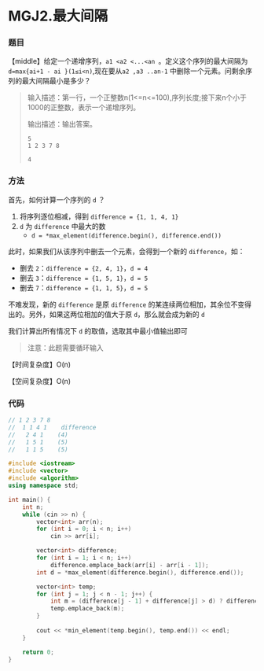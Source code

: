 # MGJ2.最大间隔

### 题目

【middle】给定一个递增序列，```a1 <a2 <...<an ```。定义这个序列的最大间隔为```d=max{ai+1 - ai }(1≤i<n)```,现在要从```a2 ,a3 ..an-1``` 中删除一个元素。问剩余序列的最大间隔最小是多少？

> 输入描述：第一行，一个正整数n(1<=n<=100),序列长度;接下来n个小于1000的正整数，表示一个递增序列。
>
> 输出描述：输出答案。
>
> ```
> 5
> 1 2 3 7 8
> ```
>
> ```
> 4
> ```

### 方法

首先，如何计算一个序列的 ```d``` ？

1. 将序列逐位相减，得到 ```difference = {1, 1, 4, 1}```
2. ```d``` 为 ```difference``` 中最大的数
   - ```d = *max_element(difference.begin(), difference.end())```

此时，如果我们从该序列中删去一个元素，会得到一个新的 ```difference```，如：

- 删去 ```2```：```difference = {2, 4, 1}```，```d = 4```
- 删去 ```3```：```difference = {1, 5, 1}```，```d = 5```
- 删去 ```7```：```difference = {1, 1, 5}```，```d = 5```

不难发现，新的 ```difference``` 是原 ```difference``` 的某连续两位相加，其余位不变得出的。另外，如果这两位相加的值大于原 ```d```，那么就会成为新的 ```d```

我们计算出所有情况下 ```d``` 的取值，选取其中最小值输出即可

> 注意：此题需要循环输入

【时间复杂度】O(n)

【空间复杂度】O(n)

### 代码

```cpp
// 1 2 3 7 8
//  1 1 4 1    difference
//   2 4 1    (4)
//   1 5 1    (5)
//   1 1 5    (5)

#include <iostream>
#include <vector>
#include <algorithm>
using namespace std;

int main() {
    int n;
    while (cin >> n) {
        vector<int> arr(n);
        for (int i = 0; i < n; i++)
            cin >> arr[i];

        vector<int> difference;
        for (int i = 1; i < n; i++)
            difference.emplace_back(arr[i] - arr[i - 1]);
        int d = *max_element(difference.begin(), difference.end());

        vector<int> temp;
        for (int j = 1; j < n - 1; j++) {
            int m = (difference[j - 1] + difference[j] > d) ? difference[j - 1] + difference[j] : d;
            temp.emplace_back(m);
        }
    
        cout << *min_element(temp.begin(), temp.end()) << endl;
    }

    return 0;
}
```

